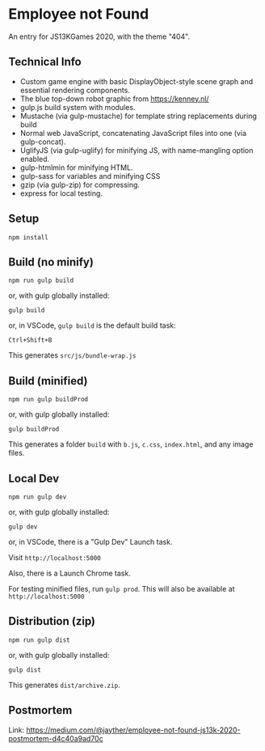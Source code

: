 Employee not Found
==================

An entry for JS13KGames 2020, with the theme "404".

## Technical Info

- Custom game engine with basic DisplayObject-style scene graph and essential rendering components.
- The blue top-down robot graphic from https://kenney.nl/
- gulp.js build system with modules.
- Mustache (via gulp-mustache) for template string replacements during build
- Normal web JavaScript, concatenating JavaScript files into one (via gulp-concat).
- UglifyJS (via gulp-uglify) for minifying JS, with name-mangling option enabled.
- gulp-htmlmin for minifying HTML.
- gulp-sass for variables and minifying CSS
- gzip (via gulp-zip) for compressing.
- express for local testing.

## Setup

`npm install`

## Build (no minify)

`npm run gulp build`

or, with gulp globally installed:

`gulp build`

or, in VSCode, `gulp build` is the default build task:

`Ctrl+Shift+B`

This generates `src/js/bundle-wrap.js`

## Build (minified)

`npm run gulp buildProd`

or, with gulp globally installed:

`gulp buildProd`

This generates a folder `build` with `b.js`, `c.css`, `index.html`, and any
image files.

## Local Dev

`npm run gulp dev`

or, with gulp globally installed:

`gulp dev`

or, in VSCode, there is a "Gulp Dev" Launch task.

Visit `http://localhost:5000`

Also, there is a Launch Chrome task.

For testing minified files, run `gulp prod`. This will also be available at
`http://localhost:5000`

## Distribution (zip)

`npm run gulp dist`

or, with gulp globally installed:

`gulp dist`

This generates `dist/archive.zip`.

## Postmortem

Link: https://medium.com/@jayther/employee-not-found-js13k-2020-postmortem-d4c40a9ad70c
